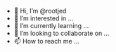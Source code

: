 - 👋 Hi, I’m @rootjed
- 👀 I’m interested in ...
- 🌱 I’m currently learning ...
- 💞️ I’m looking to collaborate on ...
- 📫 How to reach me ...

<!---
rootjed/rootjed is a ✨ special ✨ repository because its `README.md` (this file) appears on your GitHub profile.
You can click the Preview link to take a look at your changes.
--->
